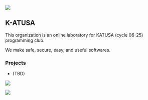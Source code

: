 ![](https://capsule-render.vercel.app/api?type=waving&color=8897FF&height=100&section=header)

## K-ATUSA

This organization is an online laboratory for KATUSA (cycle 06-25) programming club.  

We make safe, secure, easy, and useful softwares.

### Projects

- (TBD)

![](https://capsule-render.vercel.app/api?type=waving&color=8897FF&height=100&section=footer)

![](https://military-service-progress-svg-16007817766.us-west1.run.app/?startdate=20250304&enddate=20260903)
